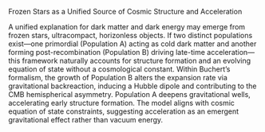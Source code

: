 Frozen Stars as a Unified Source of Cosmic Structure and Acceleration

A unified explanation for dark matter and dark energy may emerge from frozen stars, ultracompact, horizonless objects. If two distinct populations exist—one primordial (Population A) acting as cold dark matter and another forming post-recombination (Population B) driving late-time acceleration—this framework naturally accounts for structure formation and an evolving equation of state without a cosmological constant. Within Buchert’s formalism, the growth of Population B alters the expansion rate via gravitational backreaction, inducing a Hubble dipole and contributing to the CMB hemispherical asymmetry. Population A deepens gravitational wells, accelerating early structure formation. The model aligns with cosmic equation of state constraints, suggesting acceleration as an emergent gravitational effect rather than vacuum energy.
